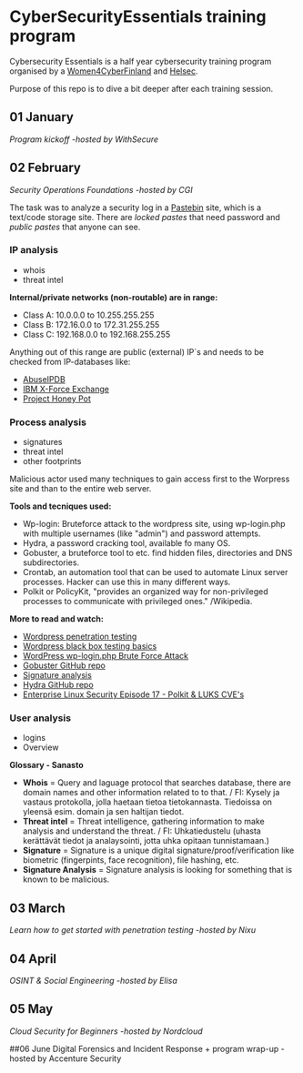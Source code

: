 # CyberSecurityEssentials training program

Cybersecurity Essentials is a half year cybersecurity training program organised by a [Women4CyberFinland](https://www.women4cyberfinland.com/cse2024) and [Helsec](https://helsec.fi).

Purpose of this repo is to dive a bit deeper after each training session.

## 01 January

_Program kickoff -hosted by WithSecure_

## 02 February

_Security Operations Foundations -hosted by CGI_

The task was to analyze a security log in a [Pastebin](https://pastebin.com/faq) site, which is a text/code storage site. There are *locked pastes* that need password and *public pastes* that anyone can see. 

### IP analysis
- whois
- threat intel

**Internal/private networks (non-routable) are in range:**
- Class A: 10.0.0.0 to 10.255.255.255
- Class B: 172.16.0.0 to 172.31.255.255
- Class C: 192.168.0.0 to 192.168.255.255

Anything out of this range are public (external) IP´s and needs to be checked from IP-databases like:
- [AbuseIPDB](https://www.abuseipdb.com)
- [IBM X-Force Exchange](https://exchange.xforce.ibmcloud.com)
- [Project Honey Pot](https://www.projecthoneypot.org/search_ip.php)

### Process analysis
- signatures
- threat intel
- other footprints

Malicious actor used many techniques to gain access first to the Worpress site and than to the entire web server.

**Tools and tecniques used:**
- Wp-login: Bruteforce attack to the wordpress site, using wp-login.php with multiple usernames (like "admin") and password attempts. 
- Hydra, a password cracking tool, available fo many OS.
- Gobuster, a bruteforce tool to etc. find hidden files, directories and DNS subdirectories.
- Crontab, an automation tool that can be used to automate Linux server processes. Hacker can use this in many different ways.
- Polkit or PolicyKit, "provides an organized way for non-privileged processes to communicate with privileged ones." /Wikipedia.

**More to read and watch:**
- [Wordpress penetration testing](https://www.getastra.com/blog/security-audit/wordpress-penetration-testing/)
- [Wordpress black box testing basics](https://wpscan.com/blog/wordpress-black-box-testing-basics/)
- [WordPress wp-login.php Brute Force Attack](https://www.inmotionhosting.com/support/edu/wordpress/wp-login-brute-force-attack/)
- [Gobuster GitHub repo](https://github.com/OJ/gobuster)
- [Signature analysis](https://www.sciencedirect.com/topics/computer-science/signature-analysis)
- [Hydra GitHub repo](https://github.com/vanhauser-thc/thc-hydra)
- [Enterprise Linux Security Episode 17 - Polkit & LUKS CVE's](https://youtu.be/161DQfCsRaY?si=SfH6TGKxc6Hnbpbs)

### User analysis
- logins
- Overview

**Glossary - Sanasto**

- **Whois** = Query and laguage protocol that searches database, there are domain names and other information related to to that. / FI: Kysely ja vastaus protokolla, jolla haetaan tietoa tietokannasta. Tiedoissa on yleensä esim. domain ja sen haltijan tiedot.
- **Threat intel** = Threat intelligence, gathering information to make analysis and understand the threat. / FI: Uhkatiedustelu (uhasta kerättävät tiedot ja analaysointi, jotta uhka opitaan tunnistamaan.)
- **Signature** = Signature is a unique digital signature/proof/verification like biometric (fingerpints, face recognition), file hashing, etc.
- **Signature Analysis** = Signature analysis is looking for something that is known to be malicious.


## 03 March

_Learn how to get started with penetration testing -hosted by Nixu_

## 04 April

_OSINT & Social Engineering -hosted by Elisa_

## 05 May

_Cloud Security for Beginners -hosted by Nordcloud_

##06 June
Digital Forensics and Incident Response + program wrap-up -hosted by Accenture Security
